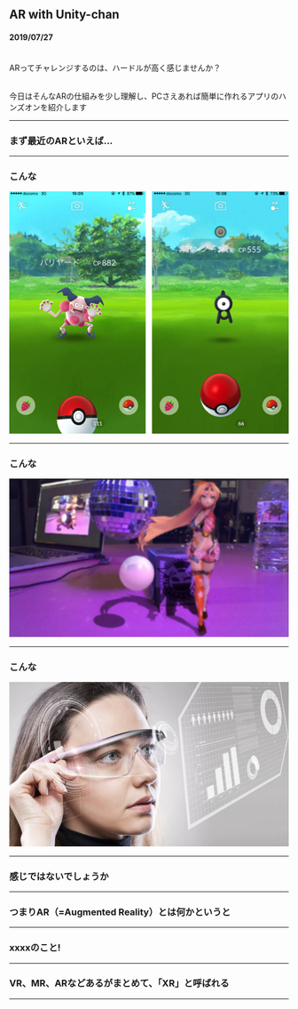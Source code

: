 ## AR with Unity-chan

#### 2019/07/27<br><br>

ARってチャレンジするのは、ハードルが高く感じませんか？<br><br>

今日はそんなARの仕組みを少し理解し、PCさえあれば簡単に作れるアプリのハンズオンを紹介します

---


### まず最近のARといえば...



---


### こんな
![pokemongo](assets/img/pokemongo.png)


---


### こんな
![arunitychan](assets/img/arunitychan.png)


---


### こんな
![arglass](assets/img/arglass.png)


---


### 感じではないでしょうか


---


### つまりAR（=Augmented Reality）とは何かというと


---


### xxxxのこと!


---


### VR、MR、ARなどあるがまとめて、「XR」と呼ばれる


---
